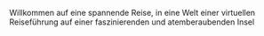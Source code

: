 Willkommen auf eine spannende Reise, in eine Welt einer virtuellen Reiseführung auf einer faszinierenden und atemberaubenden Insel

